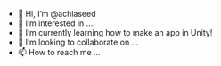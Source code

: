 - 👋 Hi, I’m @achiaseed
- 👀 I’m interested in ...
- 🌱 I’m currently learning how to make an app in Unity!
- 💞️ I’m looking to collaborate on ...
- 📫 How to reach me ...

<!---
achiaseed/achiaseed is a ✨ special ✨ repository because its `README.md` (this file) appears on your GitHub profile.
You can click the Preview link to take a look at your changes.
--->
